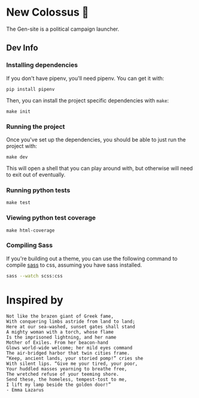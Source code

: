 # New Colossus 🗽

The Gen-site is a political campaign launcher.

## Dev Info

### Installing dependencies

If you don't have pipenv, you'll need pipenv. You can get it with:

```
pip install pipenv
```

Then, you can install the project specific dependencies with `make`:

```
make init
```

### Running the project

Once you've set up the dependencies, you should be able to just run the project with:

```
make dev
```

This will open a shell that you can play around with, but otherwise will need to exit out of eventually.

### Running python tests

``` 
make test
```

### Viewing python test coverage  

```
make html-coverage
```

### Compiling Sass

If you're building out a theme, you can use the following 
command to compile [sass](https://sass-lang.com/) to css, assuming you have sass installed. 

``` bash
sass --watch scss:css
```

# Inspired by 

```
Not like the brazen giant of Greek fame,
With conquering limbs astride from land to land;
Here at our sea-washed, sunset gates shall stand
A mighty woman with a torch, whose flame
Is the imprisoned lightning, and her name
Mother of Exiles. From her beacon-hand
Glows world-wide welcome; her mild eyes command
The air-bridged harbor that twin cities frame.
“Keep, ancient lands, your storied pomp!” cries she
With silent lips. “Give me your tired, your poor,
Your huddled masses yearning to breathe free,
The wretched refuse of your teeming shore.
Send these, the homeless, tempest-tost to me,
I lift my lamp beside the golden door!”
- Emma Lazarus
```
